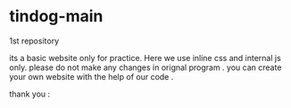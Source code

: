 # tindog-main
 1st repository

 its a basic website only for practice. 
 Here we use inline css and internal js only.
 please do not make any changes in orignal program .
 you can create your own website with the help of our code .
 


 thank you :
